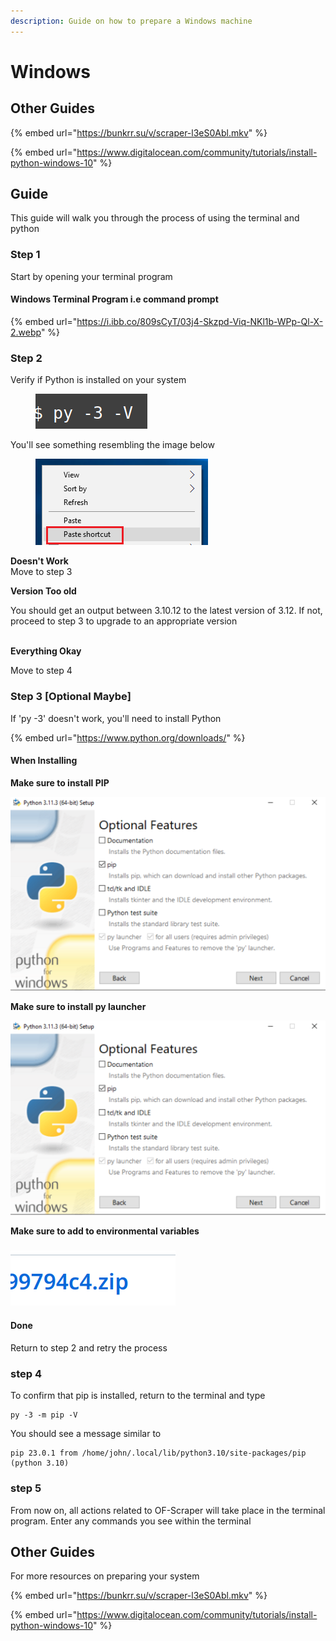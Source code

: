 ```yaml
---
description: Guide on how to prepare a Windows machine
---
```


# Windows

## Other Guides

{% embed url="https://bunkrr.su/v/scraper-l3eS0Abl.mkv" %}

{% embed url="https://www.digitalocean.com/community/tutorials/install-python-windows-10" %}

## Guide

This guide will walk you through the process of using the terminal and python

### Step 1

Start by opening your terminal program



#### Windows Terminal Program i.e command prompt

{% embed url="https://i.ibb.co/809sCyT/03j4-Skzpd-Viq-NKl1b-WPp-Ql-X-2.webp" %}

### Step 2

Verify if Python is installed on your system

<figure><img src="../../.gitbook/assets/image (4) (1) (1).png" alt=""><figcaption></figcaption></figure>

You'll see something resembling the image below

<figure><img src="../../.gitbook/assets/image (9).png" alt=""><figcaption></figcaption></figure>

**Doesn't Work**\
Move to step 3

**Version Too old**

You should get an output between 3.10.12 to the latest version of 3.12. If not, proceed to step 3 to upgrade to an appropriate version

\
**Everything Okay**

Move to step 4

### Step 3 \[Optional Maybe]

If 'py -3' doesn't work, you'll need to install Python

{% embed url="https://www.python.org/downloads/" %}

#### When Installing

**Make sure to install PIP**

![](<../../.gitbook/assets/image (4) (1).png>)

**Make sure to install py launcher**

![](<../../.gitbook/assets/image (4) (1).png>)

**Make sure to add to environmental variables**

### ![](<../../.gitbook/assets/image (7).png>)



#### Done

Return to step 2 and retry the process



### step 4

To confirm that pip is installed, return to the terminal and type

```
py -3 -m pip -V
```

You should see a message similar to

```
pip 23.0.1 from /home/john/.local/lib/python3.10/site-packages/pip (python 3.10)

```

### &#x20;step 5

From now on, all actions related to OF-Scraper will take place in the terminal program. Enter any commands you see within the terminal



## Other Guides

For more resources on preparing your system

{% embed url="https://bunkrr.su/v/scraper-l3eS0Abl.mkv" %}

{% embed url="https://www.digitalocean.com/community/tutorials/install-python-windows-10" %}
